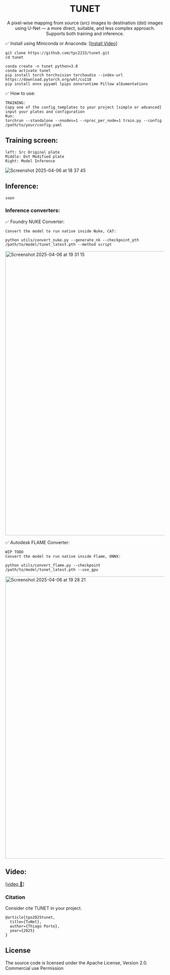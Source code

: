 <div align="center">

# TUNET
A pixel-wise mapping from source (src) images to destination (dst) images using U-Net — a more direct, suitable, and less complex approach. 
Supports both training and inference.


</div>






✅ Install using Miniconda or Anaconda:
[[Install Video]([https://youtu.be/UyMq0bsny-A](https://youtu.be/QaAca_LiwKc))]

```
git clone https://github.com/tpc2233/tunet.git
cd tunet

conda create -n tunet python=3.8
conda activate tunet
pip install torch torchvision torchaudio --index-url https://download.pytorch.org/whl/cu118
pip install onnx pyyaml lpips onnxruntime Pillow albumentations
```

✅ How to use:
```
TRAINING:
Copy one of the config_templates to your project [simple or advanced]
input your plates and configuration
Run:
torchrun --standalone --nnodes=1 --nproc_per_node=1 train.py --config /path/to/your/config.yaml
```


## Training screen:
```
left: Src Original plate
Middle: Dst Modified plate
Right: Model Inference 
```
![Screenshot 2025-04-06 at 18 37 45](https://github.com/user-attachments/assets/bc4ab4b4-d636-4b7b-9003-aaed1b213d02)




## Inference:
```
soon
```

### Inference converters:

✅ Foundry NUKE Converter:
```
Convert the model to run native inside Nuke, CAT:

python utils/convert_nuke.py --generate_nk --checkpoint_pth /path/to/model/tunet_latest.pth --method script
```
<img width="899" alt="Screenshot 2025-04-06 at 19 31 15" src="https://github.com/user-attachments/assets/e8b4c620-93a3-4f50-8789-09f88326c2b6" />



✅ Autodesk FLAME Converter:
```
WIP TODO
Convert the model to run native inside Flame, ONNX:

python utils/convert_flame.py --checkpoint /path/to/model/tunet_latest.pth --use_gpu
```
<img width="893" alt="Screenshot 2025-04-06 at 19 28 21" src="https://github.com/user-attachments/assets/0eec9a04-eb3b-4e1a-94bb-b23f9d441690" />


## Video:
[[video 🤗](https://youtu.be/UyMq0bsny-A)]


### Citation

Consider cite TUNET in your project.
```
@article{tpo2025tunet,
  title={TuNet},
  author={Thiago Porto},
  year={2025}
}
```

## License

The source code is licensed under the Apache License, Version 2.0.
Commercial use Permission 

